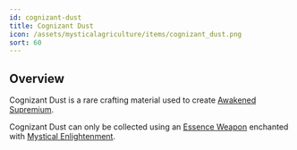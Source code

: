 ```yaml
---
id: cognizant-dust
title: Cognizant Dust
icon: /assets/mysticalagriculture/items/cognizant_dust.png
sort: 60
---
```


## Overview

Cognizant Dust is a rare crafting material used to create [Awakened Supremium](awakened-supremium.md).

Cognizant Dust can only be collected using an [Essence Weapon](essence-tools.md) enchanted with [Mystical Enlightenment](../enchantments/mystical-enlightenment.md).
